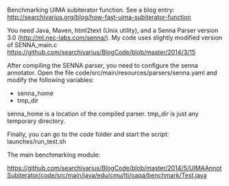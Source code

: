 Benchmarking UIMA subiterator function. See a blog entry: http://searchivarius.org/blog/how-fast-uima-subiterator-function

You need Java, Maven, html2text (Unix utility), and a Senna Parser version 3.0 (http://ml.nec-labs.com/senna/).
My code uses slightly modified version of SENNA_main.c https://github.com/searchivarius/BlogCode/blob/master/2014/3/15  


After compiling  the SENNA parser, you need to configure the senna annotator.
Open the file code/src/main/resources/parsers/senna.yaml and modify the following variables:

* senna_home
* tmp_dir

senna_home is a location of the compiled parser. tmp_dir is just any temporary directory.

Finally, you can go to the *code* folder and start the script: launches/run_test.sh

The main benchmarking module:

https://github.com/searchivarius/BlogCode/blob/master/2014/5/UIMAAnnotSubiterator/code/src/main/java/edu/cmu/lti/oaqa/benchmark/Test.java
